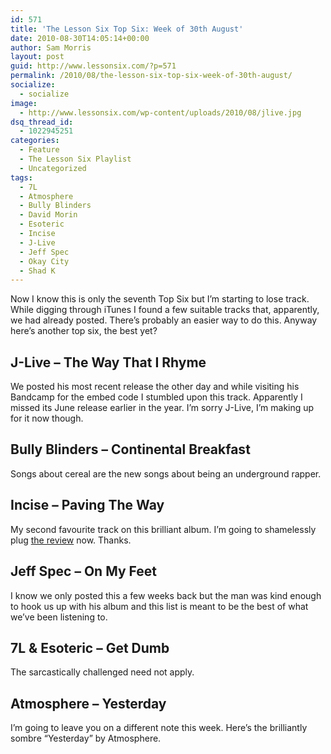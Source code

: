 ```yaml
---
id: 571
title: 'The Lesson Six Top Six: Week of 30th August'
date: 2010-08-30T14:05:14+00:00
author: Sam Morris
layout: post
guid: http://www.lessonsix.com/?p=571
permalink: /2010/08/the-lesson-six-top-six-week-of-30th-august/
socialize:
  - socialize
image:
  - http://www.lessonsix.com/wp-content/uploads/2010/08/jlive.jpg
dsq_thread_id:
  - 1022945251
categories:
  - Feature
  - The Lesson Six Playlist
  - Uncategorized
tags:
  - 7L
  - Atmosphere
  - Bully Blinders
  - David Morin
  - Esoteric
  - Incise
  - J-Live
  - Jeff Spec
  - Okay City
  - Shad K
---
```

Now I know this is only the seventh Top Six but I&#8217;m starting to lose track. While digging through iTunes I found a few suitable tracks that, apparently, we had already posted. There&#8217;s probably an easier way to do this. Anyway here&#8217;s another top six, the best yet?

<!--more-->

## J-Live &#8211; The Way That I Rhyme

We posted his most recent release the other day and while visiting his Bandcamp for the embed code I stumbled upon this track. Apparently I missed its June release earlier in the year. I&#8217;m sorry J-Live, I&#8217;m making up for it now though.



## Bully Blinders &#8211; Continental Breakfast

Songs about cereal are the new songs about being an underground rapper.



## Incise &#8211; Paving The Way

My second favourite track on this brilliant album. I&#8217;m going to shamelessly plug [the review](http://www.lessonsix.com/2010/08/review-incises-daily-methods/) now. Thanks.



## Jeff Spec &#8211; On My Feet

I know we only posted this a few weeks back but the man was kind enough to hook us up with his album and this list is meant to be the best of what we&#8217;ve been listening to.



## 7L &#038; Esoteric &#8211; Get Dumb

The sarcastically challenged need not apply.



## Atmosphere &#8211; Yesterday

I&#8217;m going to leave you on a different note this week. Here&#8217;s the brilliantly sombre &#8220;Yesterday&#8221; by Atmosphere.